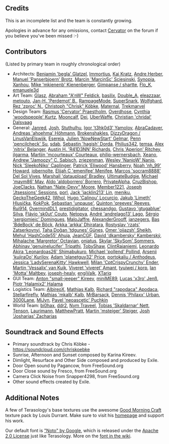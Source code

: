﻿Credits
--------

This is an incomplete list and the team is constantly growing.

Apologies in advance for any omissions, contact [Cervator](http://forum.terasology.org/members/cervator.2/) on the forum if you believe you've been missed :-)

Contributors
--------

(Listed by primary team in roughly chronological order)

* Architects: [Benjamin 'begla' Glatzel](https://github.com/begla), [Immortius](https://github.com/immortius), [Kai Kratz](http://forum.terasology.org/members/kai-kratz.53/), [Andre Herber](https://github.com/aherber), [Manuel 'Panserbjoern' Brotz](https://github.com/mbrotz/), [Marcin 'MarcinSc' Sciesinski](https://github.com/MarcinSc), [Synopia](https://github.com/synopia), [Xanhou](https://github.com/Xanhou), [Mike 'mkienenb' Kienenberger](https://github.com/mkienenb), [Gimpanse / shartte](https://github.com/shartte), [Flo_K](https://github.com/flo), [emanuele3d](https://github.com/emanuele3d)
* Art Team: [Glasz](https://github.com/glasz), [Abraham "A'nW" Feldick](http://forum.terasology.org/members/anw.63/), [basilix](http://forum.terasology.org/members/basilix.311/), [Double_A](https://github.com/Double-A-92), [eleazzaar](http://forum.terasology.org/members/eleazzaar.100/), [metouto](https://github.com/metouto), [Jan-H. 'Perdemot' B.](https://github.com/Perdemot), [RampageMode](https://github.com/RampageMode), [SuperSnark](https://github.com/SuperSnark), [Wolfghard](http://forum.terasology.org/members/wolfghard.242/), [Rez 'zproc' N.](https://github.com/zproc), [Christoph "Chrisk" Köbke](https://github.com/ChrisKoebke), [Maternal](http://forum.terasology.org/members/maternal.810/), [Trekmarvel](https://github.com/Trekmarvel)
* Design Team: [Rasmus 'Cervator' Praestholm](https://github.com/Cervator), [Overdhose](https://github.com/Overdhose), [Cynthia 'woodspeople' Kurtz](http://forum.terasology.org/members/woodspeople.34/), [Mooncalf](http://forum.terasology.org/members/mooncalf.64/), [Dei](http://forum.terasology.org/members/dei.104/), [UberWaffe](https://github.com/UberWaffe), [Christian 'chridal' Dalsvaag](http://forum.terasology.org/members/chridal.1138/)
* General: [Janred](https://github.com/Janred), [Josh](https://github.com/Joshy426), [Stuthulhu](https://github.com/Stuthulhu), [Igor 't3hk0d3' Yamolov](https://github.com/t3hk0d3), [AbraCadaver](http://forum.terasology.org/members/abracadaver.511/), [Andreas 'ahoehma' Höhmann](https://github.com/ahoehma), [Brokenshakles](http://forum.terasology.org/members/brokenshakles.54/), [DizzyDragon / LinusVanElswijk](https://github.com/LinusVanElswijk), [Esereja](https://github.com/esapetri), [Julien 'NowNewStart' Gelmar](https://github.com/NowNewStart), [Penn 'pencilcheck' Su](https://github.com/pencilcheck), [sdab](https://github.com/sdab), [Sebastin 'hagish' Dorda](https://github.com/hagish), [Philius342](https://github.com/Philius342), [temsa](https://github.com/temsa), [Alex 'nitrix' Belanger](https://github.com/nitrix), [Austin H. 'R41D3NN' Richards](https://github.com/R41D3NN), [Chris 'Aperion' Ritchey](https://github.com/Aperion), [ilgarma](https://github.com/IlGarma), [Martijn 'mcourteaux' Courteaux](https://github.com/mcourteaux), [philip-wernersbach](https://github.com/philip-wernersbach), [Xeano](http://forum.terasology.org/members/xeano.918/), [Andrew "Jamoozy" C. Sabisch](https://github.com/jamoozy), [zriezenman](https://github.com/zriezenman), [Wesley 'NanjoW' Nanjo](https://github.com/NanjoW), [Nick 'SleekoNiko' Caplinger](https://github.com/NickCaplinger), [Patrick 'Eliwood' Hansberry](https://github.com/Eliwood), [Noah 'nh_99' Howard](https://github.com/nh-99), [jobernolte](https://github.com/jobernolte), [Elijah C 'emenifee' Menifee](https://github.com/emenifee), [Marcos 'socram8888' Del Sol Vives](https://github.com/socram8888), [Marshall 'dataupload' Bradley](https://github.com/marshallb93), [UltimateBudgie](https://github.com/UltimateBudgie), [Michael 'maym86' May](https://github.com/maym86), [Aldo 'aldoborrero' Borrero](https://github.com/aldoborrero), [PrivateAlpha](https://github.com/PrivateAlpha), [CruzBishop](https://github.com/CruzBishop), [JoeClacks](https://github.com/JoeClacks), [Nathan "Nate-Devv" Moore](https://github.com/Nate-Devv), [Member1221](https://github.com/Member1221), [Joseph 'Jtsessions' Sessions](https://github.com/Jtsessions), [porl](https://github.com/porl), [Jack 'jacklin213' Lin](https://github.com/jacklin213), [meniku](https://github.com/meniku), [GeckoTheGeek42](https://github.com/GeckoTheGeek42), [IWhoI](https://github.com/IWhoI), [Hugo 'Calinou' Locurcio](https://github.com/Calinou), [Jakub 'Limeth' Hlusička](https://github.com/Limeth), [KokPok](http://forum.terasology.org/members/kokpok.1398/), [Sebastian 'unpause'](https://github.com/unpause), [Quinton 'qreeves' Reeves](https://github.com/qreeves), [Rui914](https://github.com/Rui914), [OvermindDL1](https://github.com/OvermindDL1), [prestidigitator](https://github.com/prestidigitator), [chessandgo](https://github.com/chessandgo), [Gustavo 'gtugablue' Silva](https://github.com/gtugablue), [Flávio 'sk0ut' Couto](https://github.com/Sk0ut), [Netopya](https://github.com/Netopya), [André 'andrelago13' Lago](https://github.com/andrelago13), [Sérgio 'sergiomieic' Domingues](https://github.com/sergiomieic), [MaloJaffre](https://github.com/MaloJaffre), [AlexanderGrooff](https://github.com/AlexanderGrooff), [janzegers](https://github.com/JanZegers), [Bas 'BdeBock' de Böck](https://github.com/BdeBock), [Arkka 'arkka' Dhiratara](https://github.com/arkka), [Rostyslav 'rzats' Zatserkovnyi](https://github.com/rzats), [Taha Doğan 'tdgunes' Güneş](https://github.com/tdgunes), [Omer 'oijazsh' Sheikh](https://github.com/oijazsh), [Mehul 'HashCode55' Ahuja](https://github.com/HashCode55), [JeanCGF](https://github.com/JeanCGF), [David 'dkambersky' Kamberský](https://github.com/dkambersky), [Mihalache 'Margretor' Octavian](https://github.com/Margretor), [oniatus](https://github.com/oniatus), [Skylar 'SkySom' Sommers](https://github.com/SkySom), [Abhinav 'genuinelucifer' Tripathi](https://github.com/genuinelucifer), [TobyShaw](https://github.com/TobyShaw), [ClintRajaniemi](https://github.com/ClintRajaniemi), [Leonardo Akira 'Leonardoas26' Shimabukuro](https://github.com/Leonardoas26), [Michael 'pollend' Pollind](https://github.com/pollend), [Arsenii 'kujiraOo' Kurilov](https://github.com/kujiraOo), [Adam 'planetguy32' Price](https://github.com/planetguy32), [portokaliu / Anthodeus](https://github.com/portokaliu), [Jessica 'LadySerenaKitty' Hawkwell](https://github.com/LadySerenaKitty), [Milan 'CptCrispyCrunchy' Ender](https://github.com/CptCrispyCrunchy), [Martin 'Vessalix' van Kuik](https://github.com/mtjvankuik), [Viveret 'viveret' Amant](https://github.com/viveret), [tyuiwei / korp](https://github.com/tyuiwei), [Ian 'Motta' Maltbey](https://github.com/MottaTheHutt), [joseph-healy](https://github.com/joseph-healy), [engiValk](https://github.com/engiValk), [XTariq](https://github.com/xrtariq2594)
* GUI Team: [Anton "small-jeeper" Kireev](https://github.com/small-jeeper), [miniME89](https://github.com/miniME89), [Lucas 'x3ro' Jenß](https://github.com/x3ro), [Piotr 'Halamix2' Halama](https://github.com/Halamix2)
* Logistics Team: [AlbireoX](https://github.com/AlbireoX), [Mathias Kalb](https://github.com/mkalb), [Richard "rapodaca" Apodaca](https://github.com/rapodaca), [Stellarfirefly](https://github.com/stellarfirefly), [Mathias 'mkalb' Kalb](https://github.com/mkalb), [MrBarsack](https://github.com/MrBarsack), [Dennis 'Philaxx' Urban](http://forum.terasology.org/members/philaxx.197/), [3000Lane](https://github.com/3000Lane), [MiJyn](http://forum.terasology.org/members/mijyn.905/), [Pavel 'neoascetic' Puchkin](https://github.com/neoascetic)
* World Team: [bi0hax](http://forum.terasology.org/members/b-0hax.94/), [ddr2](http://forum.terasology.org/members/ddr2.178/), [Nym Traveel](http://forum.terasology.org/members/nym-traveel.213/), [Tobias 'Skaldarnar' Nett](https://github.com/skaldarnar), [Tenson](http://forum.terasology.org/members/tenson.156/), [Laurimann](http://forum.terasology.org/members/laurimann.586/), [MatthewPratt](https://github.com/MatthewPratt), [Martin 'msteiger' Steiger](https://github.com/msteiger), [Josh 'Josharias' Zacharias](https://github.com/Josharias)

Soundtrack and Sound Effects
--------

* Primary soundtrack by Chris Köbke - https://soundcloud.com/chriskoebke
* Sunrise, Afternoon and Sunset composed by Karina Kireev.
* Dimlight, Resurface and Other Side composed and produced by Exile.
* Door Open sound by Pagancow, from FreeSound.org
* Door Close sound by Fresco, from FreeSound.org
* Camera Click Noise from Snapper4298, from FreeSound.org
* Other sound effects created by Exile.

Additional Notes
--------

A few of Terasology's base textures use the awesome [Good Morning Craft](http://www.minecraftforum.net/forums/mapping-and-modding/resource-packs/1227051-16x-good-morning-craft) texture pack by Louis Durrant. Make sure to visit his <a href="http://www.carrotcakestudios.co.uk/">homepage</a> and support his work.

Our default font is ["Noto" by Google](http://www.google.com/get/noto), which is released under the [Apache 2.0 License](http://www.apache.org/licenses/LICENSE-2.0.html) just like Terasology. More on the [font in the wiki](https://github.com/MovingBlocks/Terasology/wiki/Text-and-Font).
